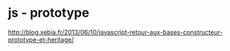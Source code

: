 # js - prototype

http://blog.xebia.fr/2013/06/10/javascript-retour-aux-bases-constructeur-prototype-et-heritage/
